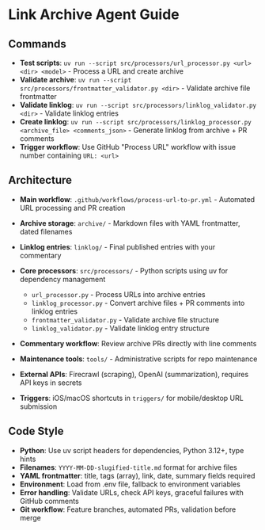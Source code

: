 # Link Archive Agent Guide

## Commands
- **Test scripts**: `uv run --script src/processors/url_processor.py <url> <dir> <model>` - Process a URL and create archive
- **Validate archive**: `uv run --script src/processors/frontmatter_validator.py <dir>` - Validate archive file frontmatter
- **Validate linklog**: `uv run --script src/processors/linklog_validator.py <dir>` - Validate linklog entries
- **Create linklog**: `uv run --script src/processors/linklog_processor.py <archive_file> <comments_json>` - Generate linklog from archive + PR comments
- **Trigger workflow**: Use GitHub "Process URL" workflow with issue number containing `URL: <url>`

## Architecture
- **Main workflow**: `.github/workflows/process-url-to-pr.yml` - Automated URL processing and PR creation
- **Archive storage**: `archive/` - Markdown files with YAML frontmatter, dated filenames

- **Linklog entries**: `linklog/` - Final published entries with your commentary
- **Core processors**: `src/processors/` - Python scripts using uv for dependency management
  - `url_processor.py` - Process URLs into archive entries
  - `linklog_processor.py` - Convert archive files + PR comments into linklog entries
  - `frontmatter_validator.py` - Validate archive file structure
  - `linklog_validator.py` - Validate linklog entry structure
- **Commentary workflow**: Review archive PRs directly with line comments
- **Maintenance tools**: `tools/` - Administrative scripts for repo maintenance
- **External APIs**: Firecrawl (scraping), OpenAI (summarization), requires API keys in secrets
- **Triggers**: iOS/macOS shortcuts in `triggers/` for mobile/desktop URL submission

## Code Style
- **Python**: Use uv script headers for dependencies, Python 3.12+, type hints
- **Filenames**: `YYYY-MM-DD-slugified-title.md` format for archive files
- **YAML frontmatter**: title, tags (array), link, date, summary fields required
- **Environment**: Load from .env file, fallback to environment variables
- **Error handling**: Validate URLs, check API keys, graceful failures with GitHub comments
- **Git workflow**: Feature branches, automated PRs, validation before merge
